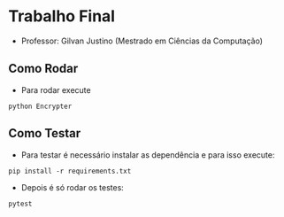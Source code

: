 # Trabalho Final

- Professor: Gilvan Justino (Mestrado em Ciências da Computação)


## Como Rodar

- Para rodar execute

```
python Encrypter
```

## Como Testar

- Para testar é necessário instalar as dependência e para isso execute:

```
pip install -r requirements.txt
```

- Depois é só rodar os testes:

```
pytest
```